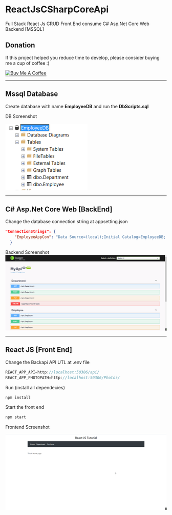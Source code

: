 # ReactJsCSharpCoreApi
Full Stack React Js CRUD Front End consume C# Asp.Net Core Web Backend [MSSQL]

## Donation

If this project helped you reduce time to develop, please consider buying me a cup of coffee :)

<a href="https://www.buymeacoffee.com/ongyishen" 
target="_blank">
<img src="https://www.buymeacoffee.com/assets/img/custom_images/orange_img.png" 
alt="Buy Me A Coffee" style="height: 41px !important;width: 174px !important;box-shadow: 0px 3px 2px 0px rgba(190, 190, 190, 0.5) !important;-webkit-box-shadow: 0px 3px 2px 0px rgba(190, 190, 190, 0.5) !important;" ></a>



------



## Mssql Database

Create database with name **EmployeeDB** and run the **DbScripts.sql**

DB Screenshot

<img src="https://github.com/ongyishen/ReactJsCSharpCoreApi/blob/main/SampleDB.PNG?raw=true" />

------



## C# Asp.Net Core Web [BackEnd]

Change the database connection string at appsetting.json

```json
"ConnectionStrings": {
    "EmployeeAppCon": "Data Source=(local);Initial Catalog=EmployeeDB; Integrated Security=true"
  }
```

Backend Screenshot
<img src="https://github.com/ongyishen/ReactJsCSharpCoreApi/blob/main/SampleBackend.gif?raw=true" />

------



## React JS [Front End]

Change the Backapi API UTL at .env file

```javascript
REACT_APP_API=http://localhost:50306/api/
REACT_APP_PHOTOPATH=http://localhost:50306/Photos/
```

Run (install all dependecies)

```bash
npm install
```

Start the front end

```bash
npm start
```

Frontend Screenshot

<img src="https://github.com/ongyishen/ReactJsCSharpCoreApi/blob/main/Sample.gif?raw=true" />

